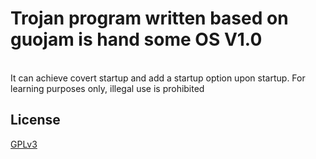 <h1>Trojan program written based on guojam is hand some OS V1.0</h1>
<br>
It can achieve covert startup and add a startup option upon startup. For learning purposes only, illegal use is prohibited
<br>
<h2>License</h2>
<a href="/LICENSE" data-immersive-translate-walked="2645da9d-c23c-42b5-ba50-2d26b1e65502" data-immersive-translate-paragraph="1">GPLv3</a>
